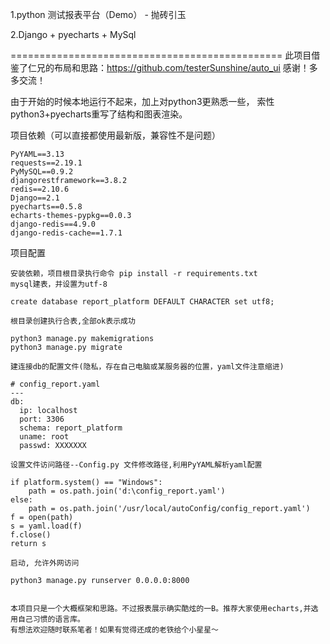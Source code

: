 1.python 测试报表平台（Demo） - 抛砖引玉

2.Django + pyecharts + MySql

===============================================
此项目借鉴了仁兄的布局和思路：https://github.com/testerSunshine/auto_ui
感谢！多多交流！

由于开始的时候本地运行不起来，加上对python3更熟悉一些，
索性python3+pyecharts重写了结构和图表渲染。

项目依赖（可以直接都使用最新版，兼容性不是问题）
    
    PyYAML==3.13
    requests==2.19.1
    PyMySQL==0.9.2
    djangorestframework==3.8.2
    redis==2.10.6
    Django==2.1
    pyecharts==0.5.8
    echarts-themes-pypkg==0.0.3
    django-redis==4.9.0
    django-redis-cache==1.7.1

项目配置

    安装依赖，项目根目录执行命令 pip install -r requirements.txt
    mysql建表，并设置为utf-8

    create database report_platform DEFAULT CHARACTER set utf8;

    根目录创建执行合表,全部ok表示成功
    
    python3 manage.py makemigrations   
    python3 manage.py migrate

    建连接db的配置文件(隐私，存在自己电脑或某服务器的位置，yaml文件注意缩进)

    # config_report.yaml
    ---
    db:
      ip: localhost
      port: 3306
      schema: report_platform
      uname: root
      passwd: XXXXXXX

    设置文件访问路径--Config.py 文件修改路径,利用PyYAML解析yaml配置

    if platform.system() == "Windows":
        path = os.path.join('d:\config_report.yaml')
    else:
        path = os.path.join('/usr/local/autoConfig/config_report.yaml')
    f = open(path)
    s = yaml.load(f)
    f.close()
    return s

    启动, 允许外网访问

    python3 manage.py runserver 0.0.0.0:8000

    
    本项目只是一个大概框架和思路。不过报表展示确实酷炫的一B。推荐大家使用echarts,并选用自己习惯的语言库。
    有想法欢迎随时联系笔者！如果有觉得还成的老铁给个小星星～
